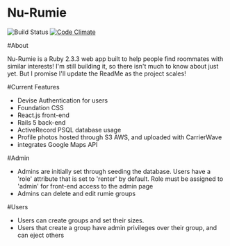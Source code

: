 # Nu-Rumie
![Build Status](https://codeship.com/projects/e2ab7750-e4de-0134-56a3-260381cb9a2f/status?branch=master)
[![Code Climate](https://codeclimate.com/github/DBombay/nu-rumie/badges/gpa.svg)](https://codeclimate.com/github/DBombay/nu-rumie)


#About

Nu-Rumie is a Ruby 2.3.3 web app built to help people find roommates with similar interests! I'm still building it, so there isn't much to know about just yet. But I promise I'll update the ReadMe as the project scales!

#Current Features

- Devise Authentication for users
- Foundation CSS
- React.js front-end
- Rails 5 back-end
- ActiveRecord PSQL database usage
- Profile photos hosted through S3 AWS, and uploaded with CarrierWave
- integrates Google Maps API

#Admin

- Admins are initially set through seeding the database. Users have a 'role' attribute that is set to 'renter' by default. Role must be assigned to 'admin' for front-end access to the admin page
- Admins can delete and edit rumie groups

#Users

- Users can create groups and set their sizes.
- Users that create a group have admin privileges over their group, and can eject others
